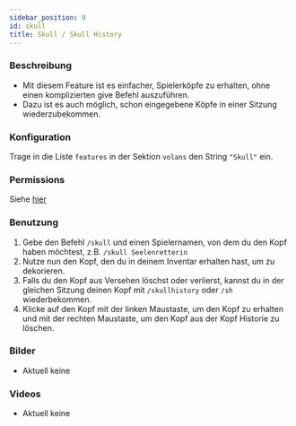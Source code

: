 ```yaml
---
sidebar_position: 9
id: skull
title: Skull / Skull History
---
```

### Beschreibung
* Mit diesem Feature ist es einfacher, Spielerköpfe zu erhalten, ohne einen komplizierten give Befehl auszuführen.
* Dazu ist es auch möglich, schon eingegebene Köpfe in einer Sitzung wiederzubekommen.
### Konfiguration
Trage in die Liste `features` in der Sektion `volans` den String `"Skull"` ein.
### Permissions
Siehe [hier](/docs/Permissions/#skull)
### Benutzung
1. Gebe den Befehl `/skull` und einen Spielernamen, von dem du den Kopf haben möchtest, z.B. `/skull Seelenretterin`
2. Nutze nun den Kopf, den du in deinem Inventar erhalten hast, um zu dekorieren.
3. Falls du den Kopf aus Versehen löschst oder verlierst, kannst du in der gleichen Sitzung deinen Kopf mit `/skullhistory` oder `/sh` wiederbekommen.
4. Klicke auf den Kopf mit der linken Maustaste, um den Kopf zu erhalten und mit der rechten Maustaste, um den Kopf aus der Kopf Historie zu löschen.
### Bilder
- Aktuell keine
### Videos
- Aktuell keine